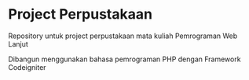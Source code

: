 # Project Perpustakaan

Repository untuk project perpustakaan mata kuliah Pemrograman Web Lanjut

Dibangun menggunakan bahasa pemrograman PHP dengan Framework Codeigniter